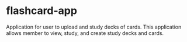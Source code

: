 # flashcard-app
Application for user to upload and study decks of cards.
This application allows member to view, study, and create study decks and cards.

